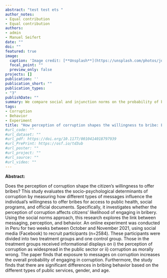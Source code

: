 ```yaml
---
abstract: "test test ets "
author_notes:
- Equal contribution
- Equal contribution
authors:
- admin
- Manuel Seifert
date: ""
doi: ""
featured: true
image:
  caption: 'Image credit: [**Unsplash**](https://unsplash.com/photos/jdD8gXaTZsc)'
  focal_point: ""
  preview_only: false
projects: []
publication: ''
publication_short: ""
publication_types:
- "3"
publishDate: ""
summary: We compare social and injunction norms on the probability of bribing in an online experiment in Peru 
tags:
- Corruption
- Behavior
- Experiment
title: "How perception of corruption shapes the willingness to bribe: Evidence from an online experiment in Peru"
#url_code: ""
#url_dataset: ""
#url_pdf: https://doi.org/10.1177/0010414018797939
#url_PrePrint: https://osf.io/td3ub
#url_poster: ""
#url_project: ""
#url_source: ""
#url_video: ""
---
```

**Abstract:** 

Does the perception of corruption shape the citizen’s willingness to offer bribes? This study evaluates the socio-psychological determinants of corruption by measuring how different types of messages influence the individual’s willingness to offer bribes for access to public health, social programs, and official documents. Specifically, it investigates whether the perception of corruption affects citizens’ likelihood of engaging in bribery. Using the social norms approach, this research explores the link between messaging, perception, and behavior. An online experiment was conducted in Peru for two weeks between October and November 2021, using social media (Facebook) to recruit participants (n=2584). These participants were divided into two treatment groups and one control group. Those in the treatment groups received informational displays on i) the perception of corruption as widespread in the public sector or ii) corruption as morally wrong. The paper finds that exposure to messages on corruption increases the overall probability of engaging in corruption. Furthermore, the study finds that there are significant differences in bribing behavior based on the different types of public services, gender, and age.